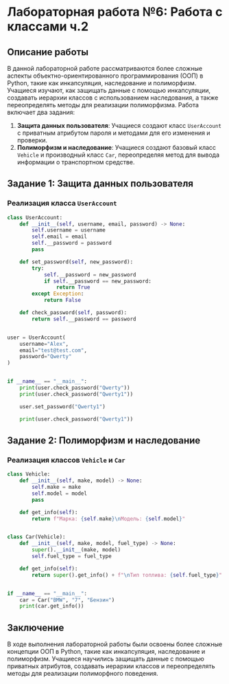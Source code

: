 # Лабораторная работа №6: Работа с классами ч.2

## Описание работы
В данной лабораторной работе рассматриваются более сложные аспекты объектно-ориентированного программирования (ООП) в Python, такие как инкапсуляция, наследование и полиморфизм. Учащиеся изучают, как защищать данные с помощью инкапсуляции, создавать иерархии классов с использованием наследования, а также переопределять методы для реализации полиморфизма. Работа включает два задания:

1. **Защита данных пользователя**: Учащиеся создают класс `UserAccount` с приватным атрибутом пароля и методами для его изменения и проверки.
2. **Полиморфизм и наследование**: Учащиеся создают базовый класс `Vehicle` и производный класс `Car`, переопределяя метод для вывода информации о транспортном средстве.

## Задание 1: Защита данных пользователя

### Реализация класса `UserAccount`
```python
class UserAccount:
    def __init__(self, username, email, password) -> None:
        self.username = username
        self.email = email
        self.__password = password
        pass

    def set_password(self, new_password):
        try:
            self.__password = new_password
            if self.__password == new_password:
                return True
        except Exception:
            return False

    def check_password(self, password):
        return self.__password == password


user = UserAccount(
    username="Alex",
    email="test@test.com",
    password="Qwerty"
)


if __name__ == "__main__":
    print(user.check_password("Qwerty"))
    print(user.check_password("Qwerty1"))

    user.set_password("Qwerty1")

    print(user.check_password("Qwerty1"))
```

## Задание 2: Полиморфизм и наследование

### Реализация классов `Vehicle` и `Car`
```python
class Vehicle:
    def __init__(self, make, model) -> None:
        self.make = make
        self.model = model
        pass

    def get_info(self):
        return f"Марка: {self.make}\nМодель: {self.model}"


class Car(Vehicle):
    def __init__(self, make, model, fuel_type) -> None:
        super().__init__(make, model)
        self.fuel_type = fuel_type

    def get_info(self):
        return super().get_info() + f"\nТип топлива: {self.fuel_type}"


if __name__ == "__main__":
    car = Car("BMW", "7", "Бензин")
    print(car.get_info())
```

## Заключение
В ходе выполнения лабораторной работы были освоены более сложные концепции ООП в Python, такие как инкапсуляция, наследование и полиморфизм. Учащиеся научились защищать данные с помощью приватных атрибутов, создавать иерархии классов и переопределять методы для реализации полиморфного поведения.